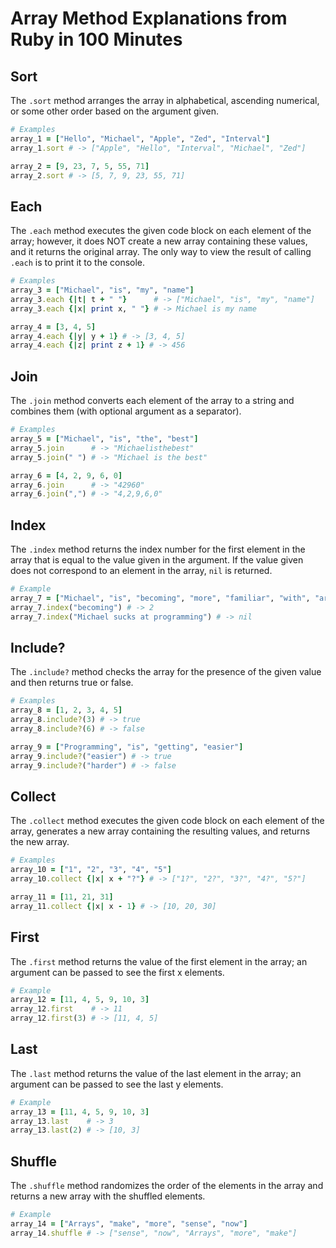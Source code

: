 # Array Method Explanations from Ruby in 100 Minutes

## Sort

The `.sort` method arranges the array in alphabetical, ascending numerical, or some other order based on the argument given.

```Ruby
# Examples
array_1 = ["Hello", "Michael", "Apple", "Zed", "Interval"]
array_1.sort # -> ["Apple", "Hello", "Interval", "Michael", "Zed"]

array_2 = [9, 23, 7, 5, 55, 71]
array_2.sort # -> [5, 7, 9, 23, 55, 71]
```

## Each

The `.each` method executes the given code block on each element of the array; however, it does NOT create a new array containing these values, and it returns the original array. The only way to view the result of calling `.each` is to print it to the console.

```Ruby
# Examples
array_3 = ["Michael", "is", "my", "name"]
array_3.each {|t| t + " "}      # -> ["Michael", "is", "my", "name"]
array_3.each {|x| print x, " "} # -> Michael is my name

array_4 = [3, 4, 5]
array_4.each {|y| y + 1} # -> [3, 4, 5]
array_4.each {|z| print z + 1} # -> 456
```

## Join

The `.join` method converts each element of the array to a string and combines them (with optional argument as a separator).

```Ruby
# Examples
array_5 = ["Michael", "is", "the", "best"]
array_5.join      # -> "Michaelisthebest"
array_5.join(" ") # -> "Michael is the best"

array_6 = [4, 2, 9, 6, 0]
array_6.join      # -> "42960"
array_6.join(",") # -> "4,2,9,6,0"
```

## Index

The `.index` method returns the index number for the first element in the array that is equal to the value given in the argument. If the value given does not correspond to an element in the array, `nil` is returned.

```Ruby
# Example
array_7 = ["Michael", "is", "becoming", "more", "familiar", "with", "arrays"]
array_7.index("becoming") # -> 2
array_7.index("Michael sucks at programming") # -> nil
```

## Include?

The `.include?` method checks the array for the presence of the given value and then returns true or false.

```Ruby
# Examples
array_8 = [1, 2, 3, 4, 5]
array_8.include?(3) # -> true
array_8.include?(6) # -> false

array_9 = ["Programming", "is", "getting", "easier"]
array_9.include?("easier") # -> true
array_9.include?("harder") # -> false
```

## Collect

The `.collect` method executes the given code block on each element of the array, generates a new array containing the resulting values, and returns the new array.

```Ruby
# Examples
array_10 = ["1", "2", "3", "4", "5"]
array_10.collect {|x| x + "?"} # -> ["1?", "2?", "3?", "4?", "5?"]

array_11 = [11, 21, 31]
array_11.collect {|x| x - 1} # -> [10, 20, 30]
```

## First

The `.first` method returns the value of the first element in the array; an argument can be passed to see the first x elements.

```Ruby
# Example
array_12 = [11, 4, 5, 9, 10, 3]
array_12.first    # -> 11
array_12.first(3) # -> [11, 4, 5]
```

## Last

The `.last` method returns the value of the last element in the array; an argument can be passed to see the last y elements.

```Ruby
# Example
array_13 = [11, 4, 5, 9, 10, 3]
array_13.last    # -> 3
array_13.last(2) # -> [10, 3]
```

## Shuffle

The `.shuffle` method randomizes the order of the elements in the array and returns a new array with the shuffled elements.

```Ruby
# Example
array_14 = ["Arrays", "make", "more", "sense", "now"]
array_14.shuffle # -> ["sense", "now", "Arrays", "more", "make"]
```
